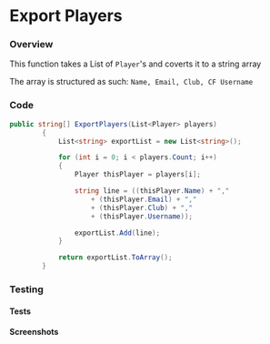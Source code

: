 # Export Players

### Overview

This function takes a List of `Player`'s and coverts it to a string array

The array is structured as such: `Name, Email, Club, CF Username`
### Code

```csharp
public string[] ExportPlayers(List<Player> players)
        {
            List<string> exportList = new List<string>();

            for (int i = 0; i < players.Count; i++)
            {
                Player thisPlayer = players[i];

                string line = ((thisPlayer.Name) + "," 
                    + (thisPlayer.Email) + "," 
                    + (thisPlayer.Club) + "," 
                    + (thisPlayer.Username));

                exportList.Add(line);
            }

            return exportList.ToArray();
        }
```
### Testing

#### Tests

#### Screenshots

